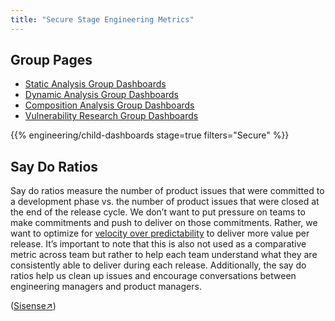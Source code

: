 ```yaml
---
title: "Secure Stage Engineering Metrics"
---
```


## Group Pages

- [Static Analysis Group Dashboards](/handbook/engineering/metrics/sec/secure/static-analysis)
- [Dynamic Analysis Group Dashboards](/handbook/engineering/metrics/sec/secure/dynamic-analysis)
- [Composition Analysis Group Dashboards](/handbook/engineering/metrics/sec/secure/composition-analysis)
- [Vulnerability Research Group Dashboards](/handbook/engineering/metrics/sec/secure/vulnerability-research)

{{% engineering/child-dashboards stage=true filters="Secure" %}}

## Say Do Ratios

Say do ratios measure the number of product issues that were committed to a development phase vs. the number of product issues that were closed at the end of the release cycle. We don’t want to put pressure on teams to make commitments and push to deliver on those commitments. Rather, we want to optimize for <a href="/handbook/engineering/development/principles/#velocity-over-predictability">velocity over predictability</a> to deliver more value per release. It’s important to note that this is also not used as a comparative metric across team but rather to help each team understand what they are consistently able to deliver during each release. Additionally, the say do ratios help us clean up issues and encourage conversations between engineering managers and product managers.

(<a href="https://app.periscopedata.com/app/gitlab/658030/Say-Do-Ratios" target="_blank">Sisense↗</a>)
